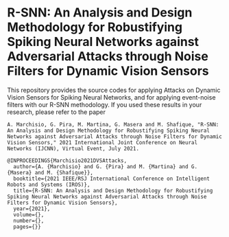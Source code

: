 # R-SNN: An Analysis and Design Methodology for Robustifying Spiking Neural Networks against Adversarial Attacks through Noise Filters for Dynamic Vision Sensors
This repository provides the source codes for applying Attacks on Dynamic Vision Sensors for Spiking Neural Networks, and for applying event-noise filters with our R-SNN methodology. If you used these results in your research, please refer to the paper
```
A. Marchisio, G. Pira, M. Martina, G. Masera and M. Shafique, "R-SNN: An Analysis and Design Methodology for Robustifying Spiking Neural Networks against Adversarial Attacks through Noise Filters for Dynamic Vision Sensors," 2021 International Joint Conference on Neural Networks (IJCNN), Virtual Event, July 2021.
```
```
@INPROCEEDINGS{Marchisio2021DVSAttacks,
  author={A. {Marchisio} and G. {Pira} and M. {Martina} and G. {Masera} and M. {Shafique}},
  booktitle={2021 IEEE/RSJ International Conference on Intelligent Robots and Systems (IROS)}, 
  title={R-SNN: An Analysis and Design Methodology for Robustifying Spiking Neural Networks against Adversarial Attacks through Noise Filters for Dynamic Vision Sensors}, 
  year={2021},
  volume={},
  number={},
  pages={}}
```
